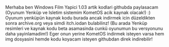 Merhaba ben Windows Film Yapici 1.03 artik kodlari githubda paylasacam (Oyunum Yenküp ve Isletim sistemim KometOS acik kaynak olacak!) :) Oyunum yenküpün kaynak kodu burada ancak indirmek icin düzeldikten sonra archive.org veya simdi itch.iodan bulabilinz! (Bu arada Yenküp resimleri ve kaynak kodu beta asamasinda cunkü oyunumun bu versyonunu daha yayinlamadim!) Eger onun yerine KometOS indirmek isteyen varsa hem img dosyasini hemde kodu koyacam isteyen githubdan direk indirebilir!
